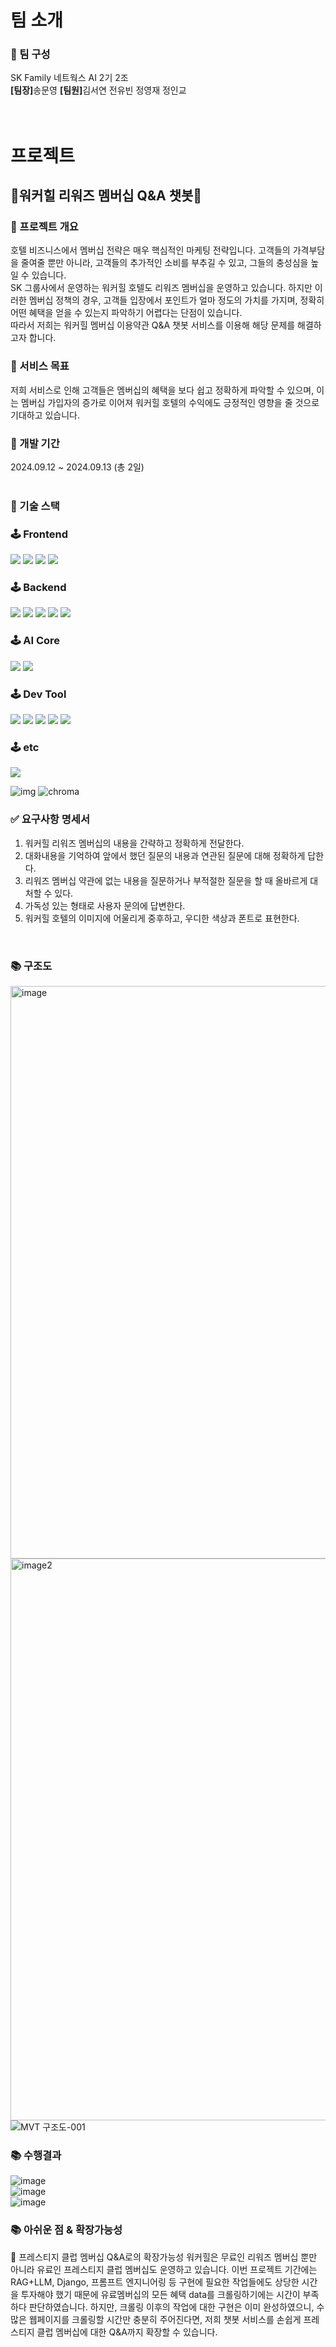 # 팀 소개
### 📌 팀 구성
SK Family 네트웍스 AI 2기 2조<br/>
<strong>[팀장]</strong>송문영 <strong>[팀원]</strong>김서연 전유빈 정영재 정인교
<br/><br/><br/>

# 프로젝트
## 🏨워커힐 리워즈 멤버십 Q&A 챗봇🏨
### 📌 프로젝트 개요
호텔 비즈니스에서 멤버십 전략은 매우 핵심적인 마케팅 전략입니다. 고객들의 가격부담을 줄여줄 뿐만 아니라, 고객들의 추가적인 소비를 부추길 수 있고, 그들의 충성심을 높일 수 있습니다.<br/>
SK 그룹사에서 운영하는 워커힐 호텔도 리워즈 멤버십을 운영하고 있습니다. 하지만 이러한 멤버십 정책의 경우, 고객들 입장에서 포인트가 얼마 정도의 가치를 가지며, 정확히 어떤 혜택을 얻을 수 있는지 파악하기 어렵다는 단점이 있습니다.<br/>
따라서 저희는 워커힐 멤버십 이용약관 Q&A 챗봇 서비스를 이용해 해당 문제를 해결하고자 합니다.
<br/>

### 📌 서비스 목표
저희 서비스로 인해 고객들은 멤버십의 혜택을 보다 쉽고 정확하게 파악할 수 있으며, 이는 멤버십 가입자의 증가로 이어져 워커힐 호텔의 수익에도 긍정적인 영향을 줄 것으로 기대하고 있습니다.
<br/>

### 📌 개발 기간
2024.09.12 ~ 2024.09.13 (총 2일)
<br/><br/>


### 🔨 기술 스택
<div align=left><h3>🕹️ Frontend</div>
<div align=left>
  <img src="https://img.shields.io/badge/HTML5-E34F26?style=for-the-badge&logo=HTML5&logoColor=white">
  <img src="https://img.shields.io/badge/CSS3-1572B6?style=for-the-badge&logo=CSS3&logoColor=white">
  <img src="https://img.shields.io/badge/JavaScript-F7DF1E?style=for-the-badge&logo=JavaScript&logoColor=white">
  <img src="https://img.shields.io/badge/bootstrap-7952B3?style=for-the-badge&logo=Bootstrap&logoColor=white">
</div>

<div align=left><h3>🕹️ Backend</div>
<div aling=left>
  <img src="https://img.shields.io/badge/Python-3776AB?style=for-the-badge&logo=Python&logoColor=white">
  <img src="https://img.shields.io/badge/Django-092E20?style=for-the-badge&logo=Django&logoColor=white">
  <img src="https://img.shields.io/badge/linux-FCC624?style=for-the-badge&logo=Linux&logoColor=white">
  <img src="https://img.shields.io/badge/sqlite-003B57?style=for-the-badge&logo=Sqlite&logoColor=white">
  <img src="https://img.shields.io/badge/virtualbox-183A61?style=for-the-badge&logo=Virtualbox&logoColor=white">
</div>

<div align=left><h3>🕹️ AI Core</div>
<div align=left>
  <img src="https://img.shields.io/badge/Python-3776AB?style=for-the-badge&logo=Python&logoColor=white">
  <img src="https://img.shields.io/badge/OpenAI-412991?style=for-the-badge&logo=OpenAI&logoColor=white">
</div>

<div align=left><h3>🕹️ Dev Tool </div>
<div align="left">
  <img src="https://img.shields.io/badge/git-F05032?style=for-the-badge&logo=git&logoColor=white">
  <img src="https://img.shields.io/badge/GitHub-181717?style=for-the-badge&logo=GitHub&logoColor=white">
  <img src="https://img.shields.io/badge/Visual Studio Code-008CFF?style=for-the-badge&logo=Visual Studio Code&logoColor=white">
  <img src="https://img.shields.io/badge/Discord-5865F2?style=for-the-badge&logo=Discord&logoColor=white">
  <img src="https://img.shields.io/badge/Notion-000000?style=for-the-badge&logo=Notion&logoColor=white">
</div>

<div align=left><h3>🕹️ etc </div>
<div align="left">
  <img src="https://img.shields.io/badge/selenium-43B02A?style=for-the-badge&logo=Selenium&logoColor=white">
</div>

![img](https://github.com/user-attachments/assets/3909106e-4cb6-4960-b06e-7557cc561fde)
![chroma](https://github.com/user-attachments/assets/ff6a1794-2fcc-4a1a-96a7-2302433de56d)
<br/>

### ✅ 요구사항 명세서
1. 워커힐 리워즈 멤버십의 내용을 간략하고 정확하게 전달한다.
2. 대화내용을 기억하여 앞에서 했던 질문의 내용과 연관된 질문에 대해 정확하게 답한다.
3. 리워즈 멤버십 약관에 없는 내용을 질문하거나 부적절한 질문을 할 때 올바르게 대처할 수 있다.
4. 가독성 있는 형태로 사용자 문의에 답변한다.
5. 워커힐 호텔의 이미지에 어울리게 중후하고, 우디한 색상과 폰트로 표현한다.
<br/>

### 📚 구조도
<img width="916" alt="image" src="https://github.com/user-attachments/assets/91afda06-9a13-44e3-97eb-3ecf2fd27a68"><br/>
<img width="899" alt="image2" src="https://github.com/user-attachments/assets/01b1ee70-9f9a-4bbf-96a4-64da07d7b79b"><br/>
![MVT 구조도-001](https://github.com/user-attachments/assets/f46c3cf4-496a-42a4-bfb4-7d355818d82b)
<br/>

### 📚 수행결과
![image](https://github.com/user-attachments/assets/512a5fa2-525b-41ac-904a-43077c2a9ac2)<br/>
![image](https://github.com/user-attachments/assets/bdc6ac9c-ecfc-49be-9895-4d814b29322b)<br/>
![image](https://github.com/user-attachments/assets/aa8e9c8a-0123-4766-9c6a-2d714e4068cf)
<br/>

### 📚 아쉬운 점 & 확장가능성
📌 프레스티지 클럽 멤버십 Q&A로의 확장가능성
워커힐은 무료인 리워즈 멤버십 뿐만 아니라 유료인 프레스티지 클럽 멤버십도 운영하고 있습니다. 이번 프로젝트 기간에는 RAG+LLM, Django, 프롬프트 엔지니어링 등 구현에 필요한 작업들에도 상당한 시간을 투자해야 했기 때문에 유료멤버십의 모든 혜택 data를 크롤링하기에는 시간이 부족하다 판단하였습니다. 하지만, 크롤링 이후의 작업에 대한 구현은 이미 완성하였으니, 수많은 웹페이지를 크롤링할 시간만 충분히 주어진다면, 저희 챗봇 서비스를 손쉽게 프레스티지 클럽 멤버십에 대한 Q&A까지 확장할 수 있습니다.
